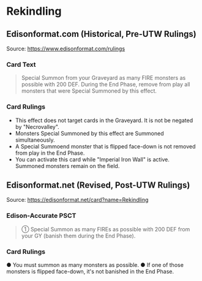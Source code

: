 # Rekindling

## Edisonformat.com (Historical, Pre-UTW Rulings)

Source: https://www.edisonformat.com/rulings

### Card Text

> Special Summon from your Graveyard as many FIRE monsters as possible with 200 DEF. During the End Phase, remove from play all monsters that were Special Summoned by this effect.

### Card Rulings

*   This effect does not target cards in the Graveyard. It is not be negated by "Necrovalley".
*   Monsters Special Summoned by this effect are Summoned simultaneously.
*   A Special Summoend monster that is flipped face-down is not removed from play in the End Phase.
*   You can activate this card while "Imperial Iron Wall" is active. Summoned monsters remain on the field.

## Edisonformat.net (Revised, Post-UTW Rulings)

Source: https://edisonformat.net/card?name=Rekindling

### Edison-Accurate PSCT

> ① Special Summon as many FIREs as possible with 200 DEF from your GY (banish them during the End Phase).

### Card Rulings

● You must summon as many monsters as possible.
● If one of those monsters is flipped face-down, it's not banished in the End Phase.
            